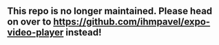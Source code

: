 ## This repo is no longer maintained. Please head on over to https://github.com/ihmpavel/expo-video-player instead!

